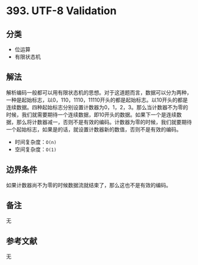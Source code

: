 # 393. UTF-8 Validation

## 分类
* 位运算
* 有限状态机

## 解法
解析编码一般都可以用有限状态机的思想。对于这道题而言，数据可以分为两种，一种是起始标志，以0，110，1110，11110开头的都是起始标志。以10开头的都是连续数据。四种起始标志分别设置计数器为0，1，2，3。那么当计数器不为零的时候，我们就需要期待一个连续数据，即10开头的数据。如果下一个是连续数据，那么将计数器减一，否则不是有效的编码。计数器为零的时候，我们就要期待一个起始标志，如果是的话，就设置计数器新的数值，否则不是有效的编码。

* 时间复杂度：`O(n)`
* 空间复杂度：`O(1)`

## 边界条件
如果计数器尚不为零的时候数据流就结束了，那么这也不是有效的编码。

## 备注
无

## 参考文献
无